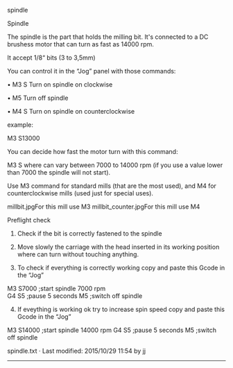 

spindle

 
Spindle


The spindle is the part that holds the milling bit. It's connected to a DC brushess motor that can turn as fast as 14000 rpm. 

It accept 1/8“ bits (3 to 3,5mm) 


 You can control it in the “Jog” panel with those commands: 

• M3 S<rpm> Turn on spindle on clockwise


• M5 Turn off spindle


• M4 S<rpm> Turn on spindle on counterclockwise


example: 

M3 S13000 

You can decide how fast the motor turn with this command: 

M3 S<rpm> where <rpm> can vary between 7000 to 14000 rpm (if you use a value lower than 7000 the spindle will not start). 

Use M3 command for standard mills (that are the most used), and M4 for counterclockwise mills (used just for special uses). 

millbit.jpgFor this mill use M3 millbit_counter.jpgFor this mill use M4 

Preflight check


1. Check if the bit is correctly fastened to the spindle 



2. Move slowly the carriage with the head inserted in its working position where can turn without touching anything. 



3. To check if everything is correctly working copy and paste this Gcode in the “Jog” 

M3 S7000 ;start spindle 7000 rpm  
G4 S5 ;pause 5 seconds 
M5 ;switch off spindle 




4. If eveything is working ok try to increase spin speed copy and paste this Gcode in the “Jog” 

M3 S14000 ;start spindle 14000 rpm 
 G4 S5 ;pause 5 seconds 
M5 ;switch off spindle

  
spindle.txt · Last modified: 2015/10/29 11:54 by jj
 
--------------------------------------------------------------------------------
